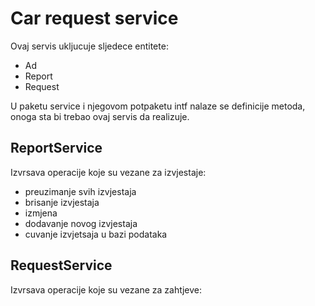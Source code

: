 # Car request service
Ovaj servis ukljucuje sljedece entitete: 

* Ad
* Report
* Request

U paketu service i njegovom potpaketu intf nalaze se definicije metoda, onoga sta bi trebao ovaj servis da realizuje.

## ReportService
Izvrsava operacije koje su vezane za izvjestaje:
* preuzimanje svih izvjestaja
* brisanje izvjestaja
* izmjena  
* dodavanje novog izvjestaja
* cuvanje izvjetsaja u bazi podataka

## RequestService
Izvrsava operacije koje su vezane za zahtjeve:
